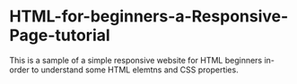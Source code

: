# HTML-for-beginners-a-Responsive-Page-tutorial
This is a sample of a simple responsive website for HTML beginners in-order to understand some HTML elemtns and CSS properties.


